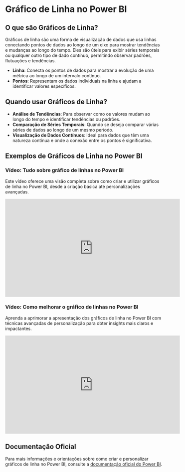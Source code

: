 # Gráfico de Linha no Power BI

## O que são Gráficos de Linha?

Gráficos de linha são uma forma de visualização de dados que usa linhas conectando pontos de dados ao longo de um eixo para mostrar tendências e mudanças ao longo do tempo. Eles são úteis para exibir séries temporais ou qualquer outro tipo de dado contínuo, permitindo observar padrões, flutuações e tendências.

- **Linha**: Conecta os pontos de dados para mostrar a evolução de uma métrica ao longo de um intervalo contínuo.
- **Pontos**: Representam os dados individuais na linha e ajudam a identificar valores específicos.

## Quando usar Gráficos de Linha?

- **Análise de Tendências**: Para observar como os valores mudam ao longo do tempo e identificar tendências ou padrões.
- **Comparação de Séries Temporais**: Quando se deseja comparar várias séries de dados ao longo de um mesmo período.
- **Visualização de Dados Contínuos**: Ideal para dados que têm uma natureza contínua e onde a conexão entre os pontos é significativa.

## Exemplos de Gráficos de Linha no Power BI

### Vídeo: Tudo sobre gráfico de linhas no Power BI

Este vídeo oferece uma visão completa sobre como criar e utilizar gráficos de linha no Power BI, desde a criação básica até personalizações avançadas.

<iframe width="560" height="315" src="https://www.youtube.com/embed/50BOwLQr4v0?si=nYKJkZiAMBIfjcs-" title="YouTube video player" frameborder="0" allow="accelerometer; autoplay; clipboard-write; encrypted-media; gyroscope; picture-in-picture; web-share" referrerpolicy="strict-origin-when-cross-origin" allowfullscreen></iframe>

### Vídeo: Como melhorar o gráfico de linhas no Power BI

Aprenda a aprimorar a apresentação dos gráficos de linha no Power BI com técnicas avançadas de personalização para obter insights mais claros e impactantes.

<iframe width="560" height="315" src="https://www.youtube.com/embed/aNkwq0MTkAM?si=3M7S1NdjWtEKzfjf" title="YouTube video player" frameborder="0" allow="clipboard-write; encrypted-media; gyroscope; picture-in-picture; web-share" referrerpolicy="strict-origin-when-cross-origin" allowfullscreen></iframe>

## Documentação Oficial

Para mais informações e orientações sobre como criar e personalizar gráficos de linha no Power BI, consulte a [documentação oficial do Power BI](https://docs.microsoft.com/power-bi).
